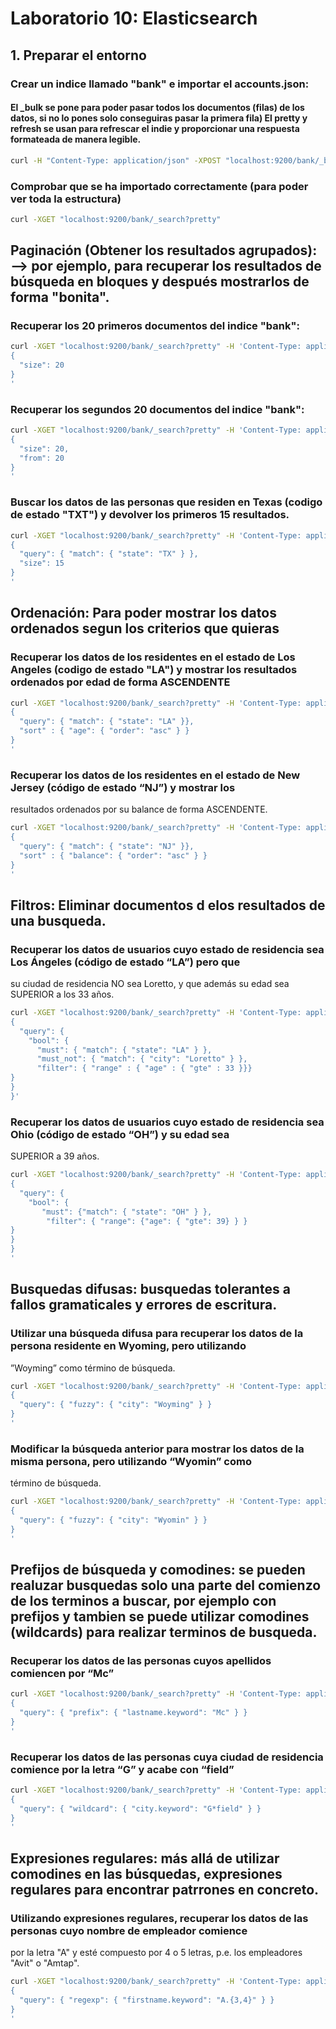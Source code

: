 # Laboratorio 10: Elasticsearch

## 1. Preparar el entorno

### Crear un indice llamado "bank" e importar el accounts.json: 
#### El _bulk se pone para poder pasar todos los documentos (filas) de los datos, si no lo pones solo conseguiras pasar la primera fila) El pretty y refresh se usan para refrescar el indie y proporcionar una respuesta formateada de manera legible.

```bash
curl -H "Content-Type: application/json" -XPOST "localhost:9200/bank/_bulk?pretty&refresh" --data-binary "@accounts.json"
```

### Comprobar que se ha importado correctamente (para poder ver toda la estructura)

```bash
curl -XGET "localhost:9200/bank/_search?pretty"
```

## Paginación (Obtener los resultados agrupados): --> por ejemplo, para recuperar los resultados de búsqueda en bloques y después mostrarlos de forma "bonita".

### Recuperar los 20 primeros documentos del indice "bank": 

```bash
curl -XGET "localhost:9200/bank/_search?pretty" -H 'Content-Type: application/json' -d'
{
  "size": 20
}
'
```
### Recuperar los segundos 20 documentos del indice "bank": 

```bash
curl -XGET "localhost:9200/bank/_search?pretty" -H 'Content-Type: application/json' -d'
{
  "size": 20,
  "from": 20
}
'
```

### Buscar los datos de las personas que residen en Texas (codigo de estado "TXT") y devolver los primeros 15 resultados.

```bash
curl -XGET "localhost:9200/bank/_search?pretty" -H 'Content-Type: application/json' -d'
{
  "query": { "match": { "state": "TX" } },
  "size": 15
}
'
```

## Ordenación: Para poder mostrar los datos ordenados segun los criterios que quieras

### Recuperar los datos de los residentes en el estado de Los Angeles (codigo de estado "LA") y mostrar los resultados ordenados por edad de forma ASCENDENTE

```bash
curl -XGET "localhost:9200/bank/_search?pretty" -H 'Content-Type: application/json' -d'
{
  "query": { "match": { "state": "LA" }},
  "sort" : { "age": { "order": "asc" } }
}
'
```
### Recuperar los datos de los residentes en el estado de New Jersey (código de estado “NJ”) y mostrar los
resultados ordenados por su balance de forma ASCENDENTE.

```bash
curl -XGET "localhost:9200/bank/_search?pretty" -H 'Content-Type: application/json' -d'
{
  "query": { "match": { "state": "NJ" }},
  "sort" : { "balance": { "order": "asc" } }
}
'
```

## Filtros: Eliminar documentos d elos resultados de una busqueda.

### Recuperar los datos de usuarios cuyo estado de residencia sea Los Ángeles (código de estado “LA”) pero que
su ciudad de residencia NO sea Loretto, y que además su edad sea SUPERIOR a los 33 años.

```bash
curl -XGET "localhost:9200/bank/_search?pretty" -H 'Content-Type: application/json' -d'
{
  "query": {
    "bool": {
      "must": { "match": { "state": "LA" } },
      "must_not": { "match": { "city": "Loretto" } },
      "filter": { "range" : { "age" : { "gte" : 33 }}}
}
}
}'

```
### Recuperar los datos de usuarios cuyo estado de residencia sea Ohio (código de estado “OH”) y su edad sea
SUPERIOR a 39 años.

```bash
curl -XGET "localhost:9200/bank/_search?pretty" -H 'Content-Type: application/json' -d'
{
  "query": {
    "bool": {
       "must": {"match": { "state": "OH" } },
        "filter": { "range": {"age": { "gte": 39} } }
}
}
}
'

```

## Busquedas difusas: busquedas tolerantes a fallos gramaticales y errores de escritura.

### Utilizar una búsqueda difusa para recuperar los datos de la persona residente en Wyoming, pero utilizando
”Woyming” como término de búsqueda.

```bash
curl -XGET "localhost:9200/bank/_search?pretty" -H 'Content-Type: application/json' -d'
{
  "query": { "fuzzy": { "city": "Woyming" } }
}
'
```

### Modificar la búsqueda anterior para mostrar los datos de la misma persona, pero utilizando “Wyomin” como
término de búsqueda.

```bash
curl -XGET "localhost:9200/bank/_search?pretty" -H 'Content-Type: application/json' -d'
{
  "query": { "fuzzy": { "city": "Wyomin" } }
}
'
```

## Prefijos de búsqueda y comodines: se pueden realuzar busquedas solo una parte del comienzo de los terminos a buscar, por ejemplo con prefijos y tambien se puede utilizar comodines (wildcards) para realizar terminos de busqueda.

### Recuperar los datos de las personas cuyos apellidos comiencen por “Mc”

```bash
curl -XGET "localhost:9200/bank/_search?pretty" -H 'Content-Type: application/json' -d'
{
  "query": { "prefix": { "lastname.keyword": "Mc" } }
}
'
```

### Recuperar los datos de las personas cuya ciudad de residencia comience por la letra “G” y acabe con “field”

```bash
curl -XGET "localhost:9200/bank/_search?pretty" -H 'Content-Type: application/json' -d'
{
  "query": { "wildcard": { "city.keyword": "G*field" } }
}
'
```

## Expresiones regulares: más allá de utilizar comodines en las búsquedas, expresiones regulares para encontrar patrrones en concreto.

### Utilizando expresiones regulares, recuperar los datos de las personas cuyo nombre de empleador comience
por la letra "A" y esté compuesto por 4 o 5 letras, p.e. los empleadores "Avit" o "Amtap".

```bash
curl -XGET "localhost:9200/bank/_search?pretty" -H 'Content-Type: application/json' -d'
{
  "query": { "regexp": { "firstname.keyword": "A.{3,4}" } }
}
'
```

